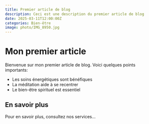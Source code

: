 ```yaml
---
title: Premier article de blog
description: Ceci est une description du premier article de blog
date: 2025-03-11T12:00:00Z
categories: Bien-être
image: photo/IMG_8950.jpg
---
```


# Mon premier article

Bienvenue sur mon premier article de blog. Voici quelques points importants:

- Les soins énergétiques sont bénéfiques
- La méditation aide à se recentrer
- Le bien-être spirituel est essentiel

## En savoir plus

Pour en savoir plus, consultez nos services...
